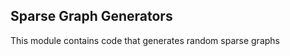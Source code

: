 Sparse Graph Generators
-----------------------

This module contains code that generates random sparse graphs
